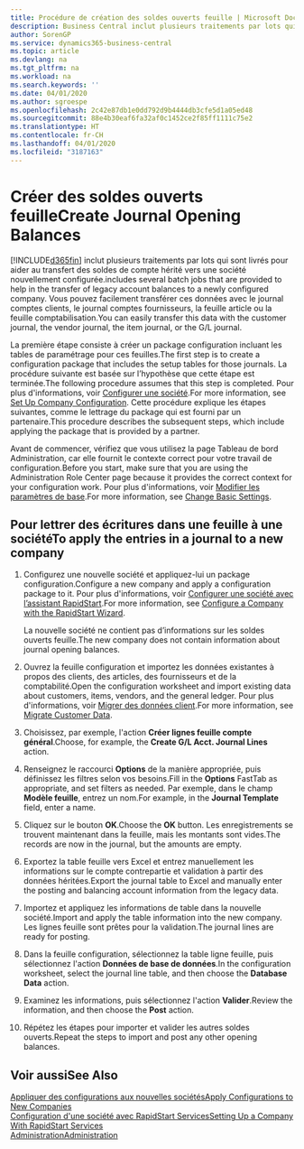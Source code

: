 ```yaml
---
title: Procédure de création des soldes ouverts feuille | Microsoft Docs
description: Business Central inclut plusieurs traitements par lots qui sont livrés pour aider au transfert des soldes de compte hérité vers une société nouvellement configurée. Vous pouvez facilement transférer ces données avec des validations de feuille.
author: SorenGP
ms.service: dynamics365-business-central
ms.topic: article
ms.devlang: na
ms.tgt_pltfrm: na
ms.workload: na
ms.search.keywords: ''
ms.date: 04/01/2020
ms.author: sgroespe
ms.openlocfilehash: 2c42e87db1e0dd792d9b4444db3cfe5d1a05ed48
ms.sourcegitcommit: 88e4b30eaf6fa32af0c1452ce2f85ff1111c75e2
ms.translationtype: HT
ms.contentlocale: fr-CH
ms.lasthandoff: 04/01/2020
ms.locfileid: "3187163"
---
```

# <a name="create-journal-opening-balances"></a><span data-ttu-id="90b65-104">Créer des soldes ouverts feuille</span><span class="sxs-lookup"><span data-stu-id="90b65-104">Create Journal Opening Balances</span></span>
[!INCLUDE[d365fin](includes/d365fin_md.md)] <span data-ttu-id="90b65-105">inclut plusieurs traitements par lots qui sont livrés pour aider au transfert des soldes de compte hérité vers une société nouvellement configurée.</span><span class="sxs-lookup"><span data-stu-id="90b65-105">includes several batch jobs that are provided to help in the transfer of legacy account balances to a newly configured company.</span></span> <span data-ttu-id="90b65-106">Vous pouvez facilement transférer ces données avec le journal comptes clients, le journal comptes fournisseurs, la feuille article ou la feuille comptabilisation.</span><span class="sxs-lookup"><span data-stu-id="90b65-106">You can easily transfer this data with the customer journal, the vendor journal, the item journal, or the G/L journal.</span></span>

<span data-ttu-id="90b65-107">La première étape consiste à créer un package configuration incluant les tables de paramétrage pour ces feuilles.</span><span class="sxs-lookup"><span data-stu-id="90b65-107">The first step is to create a configuration package that includes the setup tables for those journals.</span></span> <span data-ttu-id="90b65-108">La procédure suivante est basée sur l’hypothèse que cette étape est terminée.</span><span class="sxs-lookup"><span data-stu-id="90b65-108">The following procedure assumes that this step is completed.</span></span> <span data-ttu-id="90b65-109">Pour plus d'informations, voir [Configurer une société](admin-set-up-company-configuration.md).</span><span class="sxs-lookup"><span data-stu-id="90b65-109">For more information, see [Set Up Company Configuration](admin-set-up-company-configuration.md).</span></span> <span data-ttu-id="90b65-110">Cette procédure explique les étapes suivantes, comme le lettrage du package qui est fourni par un partenaire.</span><span class="sxs-lookup"><span data-stu-id="90b65-110">This procedure describes the subsequent steps, which include applying the package that is provided by a partner.</span></span>  

<span data-ttu-id="90b65-111">Avant de commencer, vérifiez que vous utilisez la page Tableau de bord Administration, car elle fournit le contexte correct pour votre travail de configuration.</span><span class="sxs-lookup"><span data-stu-id="90b65-111">Before you start, make sure that you are using the Administration Role Center page because it provides the correct context for your configuration work.</span></span> <span data-ttu-id="90b65-112">Pour plus d'informations, voir [Modifier les paramètres de base](ui-change-basic-settings.md).</span><span class="sxs-lookup"><span data-stu-id="90b65-112">For more information, see [Change Basic Settings](ui-change-basic-settings.md).</span></span>

## <a name="to-apply-the-entries-in-a-journal-to-a-new-company"></a><span data-ttu-id="90b65-113">Pour lettrer des écritures dans une feuille à une société</span><span class="sxs-lookup"><span data-stu-id="90b65-113">To apply the entries in a journal to a new company</span></span>  
1. <span data-ttu-id="90b65-114">Configurez une nouvelle société et appliquez-lui un package configuration.</span><span class="sxs-lookup"><span data-stu-id="90b65-114">Configure a new company and apply a configuration package to it.</span></span> <span data-ttu-id="90b65-115">Pour plus d'informations, voir [Configurer une société avec l’assistant RapidStart](admin-how-to-configure-a-company-with-the-rapidstart-wizard.md).</span><span class="sxs-lookup"><span data-stu-id="90b65-115">For more information, see [Configure a Company with the RapidStart Wizard](admin-how-to-configure-a-company-with-the-rapidstart-wizard.md).</span></span>  

    <span data-ttu-id="90b65-116">La nouvelle société ne contient pas d’informations sur les soldes ouverts feuille.</span><span class="sxs-lookup"><span data-stu-id="90b65-116">The new company does not contain information about journal opening balances.</span></span>  

2. <span data-ttu-id="90b65-117">Ouvrez la feuille configuration et importez les données existantes à propos des clients, des articles, des fournisseurs et de la comptabilité.</span><span class="sxs-lookup"><span data-stu-id="90b65-117">Open the configuration worksheet and import existing data about customers, items, vendors, and the general ledger.</span></span> <span data-ttu-id="90b65-118">Pour plus d'informations, voir [Migrer des données client](admin-migrate-customer-data.md).</span><span class="sxs-lookup"><span data-stu-id="90b65-118">For more information, see [Migrate Customer Data](admin-migrate-customer-data.md).</span></span>  
3. <span data-ttu-id="90b65-119">Choisissez, par exemple, l'action **Créer lignes feuille compte général**.</span><span class="sxs-lookup"><span data-stu-id="90b65-119">Choose, for example, the **Create G/L Acct. Journal Lines** action.</span></span>  
4. <span data-ttu-id="90b65-120">Renseignez le raccourci **Options** de la manière appropriée, puis définissez les filtres selon vos besoins.</span><span class="sxs-lookup"><span data-stu-id="90b65-120">Fill in the **Options** FastTab as appropriate, and set filters as needed.</span></span> <span data-ttu-id="90b65-121">Par exemple, dans le champ **Modèle feuille**, entrez un nom.</span><span class="sxs-lookup"><span data-stu-id="90b65-121">For example, in the **Journal Template** field, enter a name.</span></span>  
5. <span data-ttu-id="90b65-122">Cliquez sur le bouton **OK**.</span><span class="sxs-lookup"><span data-stu-id="90b65-122">Choose the **OK** button.</span></span> <span data-ttu-id="90b65-123">Les enregistrements se trouvent maintenant dans la feuille, mais les montants sont vides.</span><span class="sxs-lookup"><span data-stu-id="90b65-123">The records are now in the journal, but the amounts are empty.</span></span>  
6. <span data-ttu-id="90b65-124">Exportez la table feuille vers Excel et entrez manuellement les informations sur le compte contrepartie et validation à partir des données héritées.</span><span class="sxs-lookup"><span data-stu-id="90b65-124">Export the journal table to Excel and manually enter the posting and balancing account information from the legacy data.</span></span>
7. <span data-ttu-id="90b65-125">Importez et appliquez les informations de table dans la nouvelle société.</span><span class="sxs-lookup"><span data-stu-id="90b65-125">Import and apply the table information into the new company.</span></span> <span data-ttu-id="90b65-126">Les lignes feuille sont prêtes pour la validation.</span><span class="sxs-lookup"><span data-stu-id="90b65-126">The journal lines are ready for posting.</span></span>  
8. <span data-ttu-id="90b65-127">Dans la feuille configuration, sélectionnez la table ligne feuille, puis sélectionnez l'action **Données de base de données**.</span><span class="sxs-lookup"><span data-stu-id="90b65-127">In the configuration worksheet, select the journal line table, and then choose the **Database Data** action.</span></span>  
9. <span data-ttu-id="90b65-128">Examinez les informations, puis sélectionnez l'action **Valider**.</span><span class="sxs-lookup"><span data-stu-id="90b65-128">Review the information, and then choose the **Post** action.</span></span>  
10. <span data-ttu-id="90b65-129">Répétez les étapes pour importer et valider les autres soldes ouverts.</span><span class="sxs-lookup"><span data-stu-id="90b65-129">Repeat the steps to import and post any other opening balances.</span></span>  

## <a name="see-also"></a><span data-ttu-id="90b65-130">Voir aussi</span><span class="sxs-lookup"><span data-stu-id="90b65-130">See Also</span></span>  
[<span data-ttu-id="90b65-131">Appliquer des configurations aux nouvelles sociétés</span><span class="sxs-lookup"><span data-stu-id="90b65-131">Apply Configurations to New Companies</span></span>](admin-apply-configuration-to-new-companies.md)  
[<span data-ttu-id="90b65-132">Configuration d'une société avec RapidStart Services</span><span class="sxs-lookup"><span data-stu-id="90b65-132">Setting Up a Company With RapidStart Services</span></span>](admin-set-up-a-company-with-rapidstart.md)  
[<span data-ttu-id="90b65-133">Administration</span><span class="sxs-lookup"><span data-stu-id="90b65-133">Administration</span></span>](admin-setup-and-administration.md)
